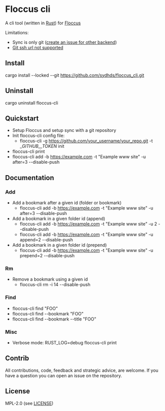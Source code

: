 # Floccus cli

A cli tool (written in [Rust](https://www.rust-lang.org)) for [Floccus](www.floccus.org)

Limitations:
* Sync is only git ([create an issue for other backend](https://github.com/sydhds/floccus_cli/issues/new/choose))
* [Git ssh url not supported](https://github.com/sydhds/floccus_cli/issues/5)

## Install

cargo install --locked --git https://github.com/sydhds/floccus_cli.git

## Uninstall

cargo uninstall floccus-cli

## Quickstart

- Setup Floccus and setup sync with a git repository
- Init floccus-cli config file:
  - floccus-cli -g https://github.com/your_username/your_repo.git -t __GITHUB__TOKEN_ init
- floccus-cli print
- floccus-cli add -b https://example.com -t "Example www site" -u after=3 --disable-push

## Documentation

### Add 

* Add a bookmark after a given id (folder or bookmark)
  * floccus-cli add -b https://example.com -t "Example www site" -u after=3 --disable-push
* Add a bookmark in a given folder id (append)
  * floccus-cli add -b https://example.com -t "Example www site" -u 2 --disable-push
  * floccus-cli add -b https://example.com -t "Example www site" -u append=2 --disable-push
* Add a bookmark in a given folder id (prepend)
  * floccus-cli add -b https://example.com -t "Example www site" -u prepend=2 --disable-push

### Rm

* Remove a bookmark using a given id
  * floccus-cli rm -i 14 --disable-push

### Find

* floccus-cli find "FOO"
* floccus-cli find --bookmark "FOO"
* floccus-cli find --bookmark --title "FOO"

### Misc

* Verbose mode: RUST_LOG=debug floccus-cli print

## Contrib

All contributions, code, feedback and strategic advice, are welcome. If you have a question you can open an issue on the repository. 

## License

MPL-2.0 (see [LICENSE](./LICENSE))